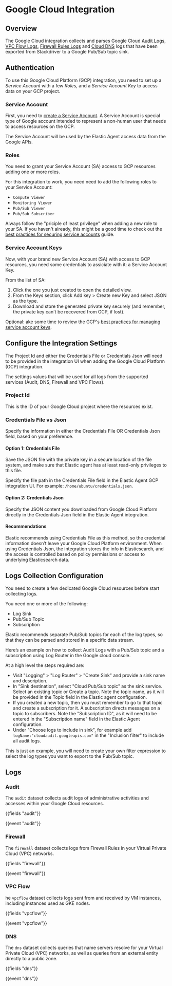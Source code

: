 # Google Cloud Integration

## Overview

The Google Cloud integration collects and parses Google Cloud [Audit Logs](https://cloud.google.com/logging/docs/audit), [VPC Flow Logs](https://cloud.google.com/vpc/docs/using-flow-logs), [Firewall Rules Logs](https://cloud.google.com/vpc/docs/firewall-rules-logging) and [Cloud DNS](https://cloud.google.com/dns) logs that have been exported from Stackdriver to a Google Pub/Sub topic sink.

## Authentication

To use this Google Cloud Platform (GCP) integration, you need to set up a *Service Account* with a few *Roles*, and a *Service Account Key* to access data on your GCP project.

### Service Account

First, you need to [create a Service Account](https://cloud.google.com/iam/docs/creating-managing-service-accounts). A Service Account is special type of Google account intended to represent a non-human user that needs to access resources on the GCP.

The Service Account will be used by the Elastic Agent access data from the Google APIs.

### Roles

You need to grant your Service Account (SA) access to GCP resources adding one or more roles.

For this integration to work, you need need to add the following roles to your Service Account:

- `Compute Viewer`
- `Monitoring Viewer`
- `Pub/Sub Viewer`
- `Pub/Sub Subscriber`

Always follow the "priciple of least privilege" when adding a new role to your SA. If you haven't already, this might be a good time to check out the [best practices for securing service accounts](https://cloud.google.com/iam/docs/best-practices-for-securing-service-accounts) guide.

### Service Account Keys

Now, with your brand new Service Account (SA) with access to GCP resources, you need some credentials to assiciate with it: a Service Account Key.

From the list of SA:

1. Click the one you just created to open the detailed view.
2. From the Keys section, click Add key > Create new Key and select JSON as the type.
3. Download and store the generated private key securely (and remember, the private key can't be recovered from GCP, if lost).

Optional: ake some time to review the GCP's [best practices for managing service account keys](https://cloud.google.com/iam/docs/best-practices-for-managing-service-account-keys).

## Configure the Integration Settings

The Project Id and either the Credentials File or Credentials Json will need to be provided in the integration UI when adding the Google Cloud Platform (GCP) integration.

The settings values that will be used for all logs from the supported services (Audit, DNS, Firewall and VPC Flows).

### Project Id

This is the ID of your Google Cloud project where the resources exist.

### Credentials File vs Json

Specify the information in either the Credentials File OR Credentials Json field, based on your preference.

#### Option 1: Credentials File

Save the JSON file with the private key in a secure location of the file system, and make sure that Elastic agent has at least read-only privileges to this file.

Specify the file path in the Credentials File field in the Elastic Agent GCP integration UI. For example: `/home/ubuntu/credentials.json`.

#### Option 2: Credentials Json

Specify the JSON content you downloaded from Google Cloud Platform directly in the Credentials Json field in the Elastic Agent integration.

#### Recommendations

Elastic recommends using Credentials File as this method, so the credential information doesn’t leave your Google Cloud Platform environment. When using Credentials Json, the integration stores the info in Elasticsearch, and the access is controlled based on policy permissions or access to underlying Elasticsearch data.

## Logs Collection Configuration

You need to create a few dedicated Google Cloud resources before start collecting logs.

You need one or more of the following:

- Log Sink
- Pub/Sub Topic
- Subscription

Elastic recommends separate Pub/Sub topics for each of the log types, so that they can be parsed and stored in a specific data stream.

Here’s an example on how to collect Audit Logs with a Pub/Sub topic and a subscription using Log Router in the Google cloud console.

At a high level the steps required are:

- Visit "Logging" > "Log Router" > "Create Sink" and provide a sink name and description.
- In "Sink destination", select "Cloud Pub/Sub topic" as the sink service. Select an existing topic or Create a topic. Note the topic name, as it will be provided in the Topic field in the Elastic agent configuration.
- If you created a new topic, then you must remember to go to that topic and create a subscription for it. A subscription directs messages on a topic to subscribers. Note the "Subscription ID", as it will need to be entered in the "Subscription name" field in the Elastic Agent configuration.
- Under "Choose logs to include in sink", for example add `logName:"cloudaudit.googleapis.com"` in the "Inclusion filter" to include all audit logs.

This is just an example, you will need to create your own filter expression to select the log types you want to export to the Pub/Sub topic.

## Logs

### Audit

The `audit` dataset collects audit logs of administrative activities and accesses within your Google Cloud resources.

{{fields "audit"}}

{{event "audit"}}

### Firewall

The `firewall` dataset collects logs from Firewall Rules in your Virtual Private Cloud (VPC) networks.

{{fields "firewall"}}

{{event "firewall"}}

### VPC Flow

he `vpcflow` dataset collects logs sent from and received by VM instances, including instances used as GKE nodes.

{{fields "vpcflow"}}

{{event "vpcflow"}}

### DNS

The `dns` dataset collects queries that name servers resolve for your Virtual Private Cloud (VPC) networks, as well as queries from an external entity directly to a public zone.

{{fields "dns"}}

{{event "dns"}}

